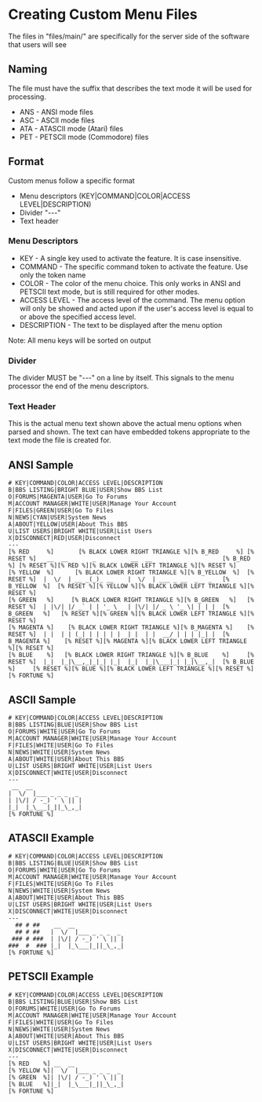 # Creating Custom Menu Files

The files in "files/main/" are specifically for the server side of the software that users will see

## Naming

The file must have the suffix that describes the text mode it will be used for processing.

* ANS - ANSI mode files
* ASC - ASCII mode files
* ATA - ATASCII mode (Atari) files
* PET - PETSCII mode (Commodore) files

## Format

Custom menus follow a specific format

* Menu descriptors (KEY|COMMAND|COLOR|ACCESS LEVEL|DESCRIPTION)
* Divider "---"
* Text header

### Menu Descriptors

* KEY          - A single key used to activate the feature.  It is case insensitive.
* COMMAND      - The specific command token to activate the feature.  Use only the token name
* COLOR        - The color of the menu choice.  This only works in ANSI and PETSCII text mode, but is still required for other modes.
* ACCESS LEVEL - The access level of the command.  The menu option will only be showed and acted upon if the user's access level is equal to or above the specified access level.
* DESCRIPTION  - The text to be displayed after the menu option

Note: All menu keys will be sorted on output

### Divider

The divider MUST be "---" on a line by itself.  This signals to the menu processor the end of the menu descriptors.

### Text Header

This is the actual menu text shown above the actual menu options when parsed and shown.  The text can have embedded tokens appropriate to the text mode the file is created for.

## ANSI Sample

```
# KEY|COMMAND|COLOR|ACCESS LEVEL|DESCRIPTION
B|BBS LISTING|BRIGHT BLUE|USER|Show BBS List
O|FORUMS|MAGENTA|USER|Go To Forums
M|ACCOUNT MANAGER|WHITE|USER|Manage Your Account
F|FILES|GREEN|USER|Go To Files
N|NEWS|CYAN|USER|System News
A|ABOUT|YELLOW|USER|About This BBS
U|LIST USERS|BRIGHT WHITE|USER|List Users
X|DISCONNECT|RED|USER|Disconnect
---
[% RED     %]       [% BLACK LOWER RIGHT TRIANGLE %][% B_RED     %] [% RESET %]   __  __       _          __  __                    [% B_RED     %] [% RESET %][% RED %][% BLACK LOWER LEFT TRIANGLE %][% RESET %]
[% YELLOW  %]      [% BLACK LOWER RIGHT TRIANGLE %][% B_YELLOW  %]  [% RESET %]  |  \/  | __ _(_)_ __    |  \/  | ___ _ __  _   _   [% B_YELLOW  %]  [% RESET %][% YELLOW %][% BLACK LOWER LEFT TRIANGLE %][% RESET %]
[% GREEN   %]     [% BLACK LOWER RIGHT TRIANGLE %][% B_GREEN   %]   [% RESET %]  | |\/| |/ _` | | '_ \   | |\/| |/ _ \ '_ \| | | |  [% B_GREEN   %]   [% RESET %][% GREEN %][% BLACK LOWER LEFT TRIANGLE %][% RESET %]
[% MAGENTA %]    [% BLACK LOWER RIGHT TRIANGLE %][% B_MAGENTA %]    [% RESET %]  | |  | | (_| | | | | |  | |  | |  __/ | | | |_| |  [% B_MAGENTA %]    [% RESET %][% MAGENTA %][% BLACK LOWER LEFT TRIANGLE %][% RESET %]
[% BLUE    %]   [% BLACK LOWER RIGHT TRIANGLE %][% B_BLUE    %]     [% RESET %]  |_|  |_|\__,_|_|_| |_|  |_|  |_|\___|_| |_|\__,_|  [% B_BLUE    %]     [% RESET %][% BLUE %][% BLACK LOWER LEFT TRIANGLE %][% RESET %]
[% FORTUNE %]
```

## ASCII Sample

```
# KEY|COMMAND|COLOR|ACCESS LEVEL|DESCRIPTION
B|BBS LISTING|BLUE|USER|Show BBS List
O|FORUMS|WHITE|USER|Go To Forums
M|ACCOUNT MANAGER|WHITE|USER|Manage Your Account
F|FILES|WHITE|USER|Go To Files
N|NEWS|WHITE|USER|System News
A|ABOUT|WHITE|USER|About This BBS
U|LIST USERS|BRIGHT WHITE|USER|List Users
X|DISCONNECT|WHITE|USER|Disconnect
---
 __  __
|  \/  |___ _ _ _  _
| |\/| / -_) ' \ || |
|_|  |_\___|_||_\_,_|
[% FORTUNE %]
```

## ATASCII Example

```
# KEY|COMMAND|COLOR|ACCESS LEVEL|DESCRIPTION
B|BBS LISTING|BLUE|USER|Show BBS List
O|FORUMS|WHITE|USER|Go To Forums
M|ACCOUNT MANAGER|WHITE|USER|Manage Your Account
F|FILES|WHITE|USER|Go To Files
N|NEWS|WHITE|USER|System News
A|ABOUT|WHITE|USER|About This BBS
U|LIST USERS|BRIGHT WHITE|USER|List Users
X|DISCONNECT|WHITE|USER|Disconnect
---
  ## # ##    __  __
  ## # ##   |  \/  |___ _ _ _  _
 ### # ###  | |\/| / -_) ' \ || |
###  #  ### |_|  |_\___|_||_\_,_|
[% FORTUNE %]
```

## PETSCII Example

```
# KEY|COMMAND|COLOR|ACCESS LEVEL|DESCRIPTION
B|BBS LISTING|BLUE|USER|Show BBS List
O|FORUMS|WHITE|USER|Go To Forums
M|ACCOUNT MANAGER|WHITE|USER|Manage Your Account
F|FILES|WHITE|USER|Go To Files
N|NEWS|WHITE|USER|System News
A|ABOUT|WHITE|USER|About This BBS
U|LIST USERS|BRIGHT WHITE|USER|List Users
X|DISCONNECT|WHITE|USER|Disconnect
---
[% RED    %] __  __
[% YELLOW %]|  \/  |___ _ _ _  _
[% GREEN  %]| |\/| / -_) ' \ || |
[% BLUE   %]|_|  |_\___|_||_\_,_|
[% FORTUNE %]
```
